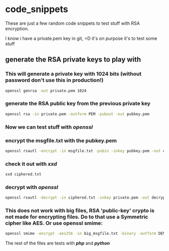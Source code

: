 # code_snippets

These are just a few random code snippets to test stuff with RSA encryption.

I know i have a private.pem key in git, =D it's on purpose it's to test some stuff

## generate the RSA private keys to play with
### This will generate a private key with 1024 bits (without password don't use this in production!)
```bash
openssl genrsa -out private.pem 1024
```

### generate the RSA public key from the previous private key
```bash
openssl rsa -in private.pem -outform PEM -pubout -out pubkey.pem
```

### Now we can test stuff with ***openssl***
### encrypt the msgfile.txt with the pubkey.pem
```bash
openssl rsautl -encrypt -in msgfile.txt -pubin -inkey pubkey.pem -out ciphered.txt
```
### check it out with ***xxd***
```bash
xxd ciphered.txt
```

### decrypt with ***openssl***
```bash
openssl rsautl -decrypt -in ciphered.txt -inkey private.pem -out decrypted.txt
```

### This does not work with big files, RSA 'public-key' crypto is not made for encrypting files. Do to that use a Symmetric cipher like AES. Or use openssl smime:
```bash
openssl smime -encrypt -aes256 -in big_msgfile.txt -binary -outform DEM -out big_msgfile_encrypted.txt pubkey.pem
```

The rest of the files are tests with ***php*** and ***python***
